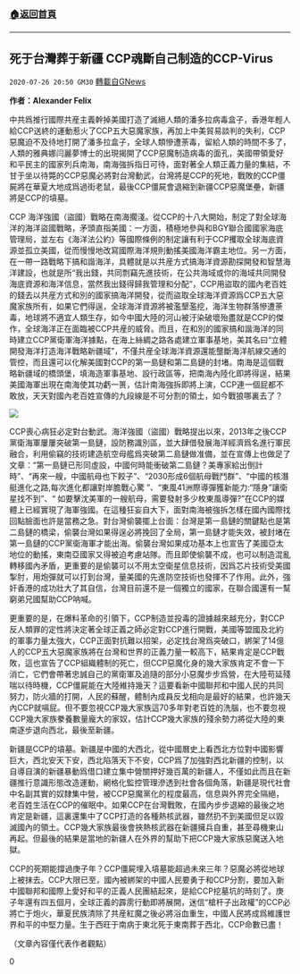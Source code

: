 ###  [:house:返回首頁](https://github.com/ourhimalayas/txt)
---

## 死于台灣葬于新疆 CCP魂斷自己制造的CCP-Virus
`2020-07-26 20:50 GM30` [轉載自GNews](https://gnews.org/zh-hant/276990/)

**作者：Alexander Felix**

中共爲推行國際共産主義幹掉美國打造了滅絕人類的潘多拉病毒盒子，香港年輕人給CCP送終的運動惹火了CCP五大惡魔家族，再加上中美貿易談判的失利，CCP惡魔迫不及待地打開了潘多拉盒子，全球人類慘遭荼毒，留給人類的時間不多了，人類的雅典娜闫麗夢博士的出現揭開了CCP惡魔制造病毒的面孔，美國帶領愛好和平民主的國家列兵南海，南海強拆指日可待，面對著全人類正義力量的集結，不甘于坐以待斃的CCP惡魔必將對台灣動武，台灣將是CCP的死地，戰敗的CCP僵屍將在華夏大地成爲過街老鼠，最後CCP僵屍會退縮到新疆CCP惡魔堡壘，新疆將是CCP的墳墓。

CCP 海洋強國（盜國）戰略在南海擱淺。從CCP的十八大開始，制定了對全球海洋的海洋盜國戰略，矛頭直指美國：一方面，積極地參與和BGY聯合國國家海底管理局，並左右《海洋法公約》等國際條例的制定讓有利于CCP攫取全球海底資源並孤立美國，從而慢慢地改寫國際海洋規則動搖美國海洋霸主地位。另一方面，在一帶一路戰略下搞和諧海洋，具體就是以共産方式搞海洋資源勘探開發和智慧海洋建設，也就是所“我出錢，共同剽竊先進技術，在公共海域或你的海域共同開發海底資源和海洋信息，當然我出錢得歸我管理和分配”，CCP用盜取的國內老百姓的錢去以共産方式和別的國家搞海洋開發，從而盜取全球海洋資源爲CCP五大惡魔家族所有，如果它們得逞，全球海洋資源將被濫墾濫挖，海洋生物群落慘遭荼毒，地球將不適宜人類生存，如今中國大陸的河山被汙染破壞殆盡就是CCP的傑作，全球海洋正在面臨被CCP共産的威脅。而且，在和別的國家搞和諧海洋的同時建立CCP黨衛軍海洋據點，在海上絲綢之路各處建立軍事基地，美其名曰“立體開發海洋打造海洋戰略新疆域”，不僅共産全球海洋資源還能壟斷海洋航線交通的管控，而且還可以化解美國對CCP的第一島鏈和第二島鏈的封堵。南海是這個戰略新疆域的橋頭堡，填海造軍事基地、設行政區等，把南海內陸化即將得逞，結果美國海軍出現在南海使其功虧一篑，估計南海強拆即將上演，CCP連一個屁都不敢放，天天對國內老百姓宣傳的九段線是不可分割的領土，如今戰狼哪裏去了？

![](https://s3.amazonaws.com/gnews-media-offload/wp-content/uploads/2020/07/26204652/ccpvirus-1.png)

CCP喪心病狂必定對台動武。海洋強國（盜國）戰略提出以來，2013年之後CCP黨衛海軍屢屢突破第一島鏈，設防務識別區，並大肆借發展海洋經濟爲名進行軍民融合，利用偷竊的技術建造航空母艦爲突破第二島鏈做准備，並在宣傳上也做足了文章：“第一島鏈已形同虛設，中國何時能衝破第二島鏈？美專家給出倒計時”、“再來一艘，中國航母也下餃子”、“2030形成6個航母戰鬥群”、“中國的核潛艇進化之路,每次進化都讓對岸膽戰心驚 ”、“東風41洲際導彈獲新能力:“隱身”讓衛星找不到”、“ 如要擊沈美軍的一艘航母，需要發射多少枚東風導彈?”在CCP的媒體上已經實現了海軍強國。在這種狂妄自大下，面對南海被強拆怎樣在國內國際找回點臉面也許是當務之急。對台灣偷襲擺上台面：台灣是第一島鏈的關鍵點也是第二島鏈的橋梁，偷襲台灣如果得逞必將挽回了全局，第一島鏈才能失效，被封堵在第一島鏈的CCP黨衛海軍才能出海。偷襲台灣如果成功基本上也宣告了美國亞太地位的動搖，東南亞國家又得被迫考慮站隊。而且即使偷襲不成，也可以制造混亂轉移國內矛盾，更重要的是偷襲可以不用太空衛星信息技術，因爲芯片技術受美國掣肘，用炮彈就可以打到台灣，量美國的先進防空技術也發揮不了作用。此外，強奸香港的成功壯大了其自信，台灣目前還不是一個獨立的國家，在聯合國還有一幫窮弟兄國幫助CCP呐喊。

更重要的是，在爆料革命的引領下，CCP制造並投毒的證據越來越充分，對CCP反人類罪的定性將決定著全球正義之師必定對CCP進行開戰，美國等盟國及北約的軍事力量太強大，CCP正面對抗難以招架，必定找台灣爲突破口，綁架了14億人的CCP五大惡魔家族將在台灣和世界的正義力量一較高下，結果肯定是CCP戰敗，這也宣告了CCP組織體制的死亡，但CCP惡魔化身的幾大家族肯定不會一下消亡，它們會帶著忠誠自己的黨衛軍及追隨的部分小惡魔步步爲營，在大陸苟延殘喘以待時機，CCP僵屍能在大陸維持幾天？這要看新中國聯邦和中國人民的共同努力，防火牆的打開，人民的蘇醒，體制內成員反戈相向是最好的結果，也許幾天內CCP就嗝屁。但不要忽視CCP幾大家族這70多年對老百姓的洗腦，也不要忽視CCP幾大家族豢養數量龐大的家奴，估計CCP幾大家族的殘余勢力將從大陸的東南逐步退向西北，最後至新疆。

新疆是CCP的墳墓。新疆是中國的大西北，從中國曆史上看西北方位對中國影響巨大，西北安天下安，西北陷落天下不安，CCP爲了加強對西北新疆的控制，以自導自演的新疆暴動爲借口建立集中營關押好幾百萬的新疆人，不僅如此而且在新疆推行意識形態改造運動，網格化監控管理滲透到社會各個角落，新疆是現代社會中名副其實的奴隸集中營，被CCP惡魔黨化的程度最高，信息與外界完全隔絕，老百姓生活在CCP的催眠中。如果CCP在台灣戰敗，在國內步步退縮的最後之地肯定是新疆，這裏還集中了CCP打造的各種熱核武器，雖然扔不到美國但足以毀滅國內的領土。CCP幾大家族最後會挾熱核武器在新疆擁兵自重，甚至尋機東山再起。但最後的結果是當地的新疆人在外界的幫助下把CCP幾大家族惡魔送入地獄。

CCP的死期能撐過庚子年？CCP僵屍埋入墳墓能超過未來三年？惡魔必將從地球上被抹去。CCP大限已至，國內被綁架的中國人民要勇于和CCP分割，要加入新中國聯邦和國際上愛好和平的正義人民團結起來，是給CCP挖墓坑的時刻了。庚子年還有四五個月，全球正義的霹雳行動即將展開，迷信“槍杆子出政權”的CCP必將亡于炮火，華夏民族清除了共産紅魔之後必將浴血重生，中國人民將成爲維護世界和平的中堅力量。生于西旺于南病于東北死于東南葬于西北，CCP命數已盡！

（文章內容僅代表作者觀點）

0

